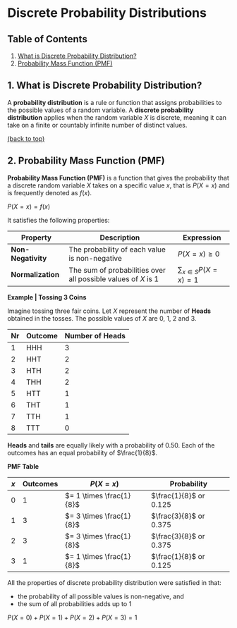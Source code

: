 # Discrete Probability Distributions

## Table of Contents

1. [What is Discrete Probability Distribution?](#1-what-is-discrete-probability-distribution)
2. [Probability Mass Function (PMF)](#2-probability-mass-function-pmf)

## 1. What is Discrete Probability Distribution?

A **probability distribution** is a rule or function that assigns probabilities to the possible values of a random variable. A **discrete probability distribution** applies when the random variable $X$ is discrete, meaning it can take on a finite or countably infinite number of distinct values.

[(back to top)](#table-of-contents)

## 2. Probability Mass Function (PMF)

**Probability Mass Function (PMF)** is a function that gives the probability that a discrete random variable $X$ takes on a specific value $x$, that is $P(X = x)$ and is frequently denoted as $f(x)$.

$P(X = x) = f(x)$

It satisfies the following properties:

| Property | Description | Expression |
| --- | --- | --- |
| **Non-Negativity** | The probability of each value is non-negative | $P(X = x) \geq 0$ |
| **Normalization** | The sum of probabilities over all possible values of $X$ is 1 | $\sum_{x \in S} P(X = x) = 1$ |

**Example | Tossing 3 Coins**

Imagine tossing three fair coins. Let $X$ represent the number of **Heads** obtained in the tosses. The possible values of $X$ are 0, 1, 2 and 3.

| Nr | Outcome | Number of Heads |
| --- | --- | --- |
| 1 | HHH | 3 |
| 2 | HHT | 2 |
| 3 | HTH | 2 |
| 4 | THH | 2 |
| 5 | HTT | 1 |
| 6 | THT | 1 |
| 7 | TTH | 1 |
| 8 | TTT | 0 |

**Heads** and **tails** are equally likely with a probability of 0.50. Each of the outcomes has an equal probability of $\frac{1}{8}$.

**PMF Table**

| $x$ | Outcomes | $P(X = x)$ |Probability |
| --- | --- | --- | --- |
| 0 | 1 | $= 1 \times \frac{1}{8}$ | $\frac{1}{8}$ or $0.125$ |
| 1 | 3 | $= 3 \times \frac{1}{8}$ | $\frac{3}{8}$ or $0.375$ |
| 2 | 3 | $= 3 \times \frac{1}{8}$ | $\frac{3}{8}$ or $0.375$ |
| 3 | 1 | $= 1 \times \frac{1}{8}$ | $\frac{1}{8}$ or $0.125$ |

All the properties of discrete probability distribution were satisfied in that:

- the probability of all possible values is non-negative, and
- the sum of all probabilities adds up to 1

$P(X = 0) + P(X = 1) + P(X = 2) + P(X = 3) = 1$
